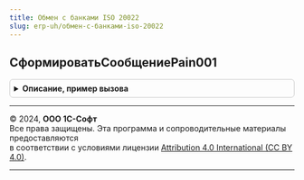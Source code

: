 ```yaml
---
title: Обмен с банками ISO 20022
slug: erp-uh/обмен-с-банками-iso-20022
---
```



## СформироватьСообщениеPain001
<details style="margin: 1em 0; padding: 0.5em; border: 1px solid #ccc; border-radius: 6px;">

<summary style="font-weight: bold; cursor: pointer;">Описание, пример вызова</summary>

```bsl

Функция СформироватьСообщениеPain001(СсылкаНаДокумент, ИмяФайла) Экспорт
```

Пример вызова
```bsl
Результат = ОбменСБанкамиISO20022.СформироватьСообщениеPain001(СсылкаНаДокумент, ИмяФайла) 
```
</details>

---

© 2024, **ООО 1С-Софт**  
Все права защищены. Эта программа и сопроводительные материалы предоставляются  
в соответствии с условиями лицензии [Attribution 4.0 International (CC BY 4.0)](https://creativecommons.org/licenses/by/4.0/legalcode).

---
